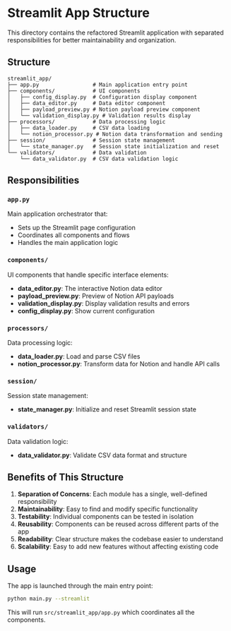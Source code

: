 # Streamlit App Structure

This directory contains the refactored Streamlit application with separated responsibilities for better maintainability and organization.

## Structure

```
streamlit_app/
├── app.py                 # Main application entry point
├── components/            # UI components
│   ├── config_display.py  # Configuration display component
│   ├── data_editor.py     # Data editor component
│   ├── payload_preview.py # Notion payload preview component
│   └── validation_display.py # Validation results display
├── processors/            # Data processing logic
│   ├── data_loader.py     # CSV data loading
│   └── notion_processor.py # Notion data transformation and sending
├── session/               # Session state management
│   └── state_manager.py   # Session state initialization and reset
└── validators/            # Data validation
    └── data_validator.py  # CSV data validation logic
```

## Responsibilities

### `app.py`

Main application orchestrator that:

- Sets up the Streamlit page configuration
- Coordinates all components and flows
- Handles the main application logic

### `components/`

UI components that handle specific interface elements:

- **data_editor.py**: The interactive Notion data editor
- **payload_preview.py**: Preview of Notion API payloads
- **validation_display.py**: Display validation results and errors
- **config_display.py**: Show current configuration

### `processors/`

Data processing logic:

- **data_loader.py**: Load and parse CSV files
- **notion_processor.py**: Transform data for Notion and handle API calls

### `session/`

Session state management:

- **state_manager.py**: Initialize and reset Streamlit session state

### `validators/`

Data validation logic:

- **data_validator.py**: Validate CSV data format and structure

## Benefits of This Structure

1. **Separation of Concerns**: Each module has a single, well-defined responsibility
2. **Maintainability**: Easy to find and modify specific functionality
3. **Testability**: Individual components can be tested in isolation
4. **Reusability**: Components can be reused across different parts of the app
5. **Readability**: Clear structure makes the codebase easier to understand
6. **Scalability**: Easy to add new features without affecting existing code

## Usage

The app is launched through the main entry point:

```bash
python main.py --streamlit
```

This will run `src/streamlit_app/app.py` which coordinates all the components.
